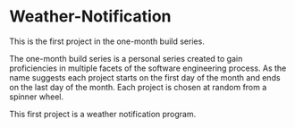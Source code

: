 # Weather-Notification
This is the first project in the one-month build series.

The one-month build series is a personal series created to gain proficiencies in multiple facets of the software engineering process. As the name suggests each project starts on the first day of the month and ends on the last day of the month. Each project is chosen at random from a spinner wheel. 

This first project is a weather notification program. 
